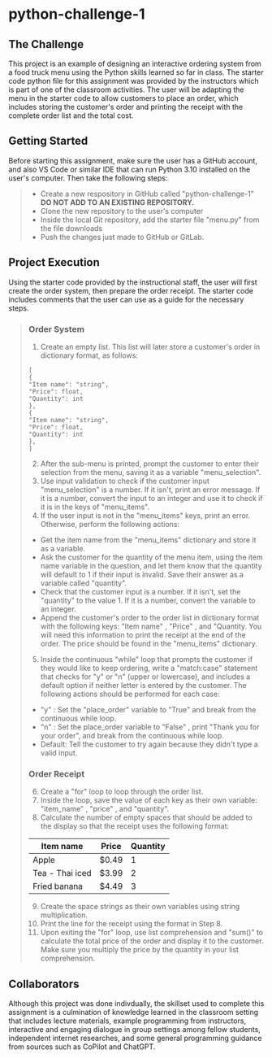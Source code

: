 # python-challenge-1
 
## The Challenge
This project is an example of designing an interactive ordering system from a
food truck menu using the Python skills learned so far in class. The starter
code python file for this assignment was provided by the instructors which is
part of one of the classroom activities. The user will be adapting the menu in
the starter code to allow customers to place an order, which includes storing
the customer's order and printing the receipt with the complete order list and
the total cost.

## Getting Started
Before starting this assignment, make sure the user has a GitHub account, and 
also VS Code or similar IDE that can run Python 3.10 installed on the user's
computer. Then take the following steps:
>*   Create a new respository in GitHub called "python-challenge-1" 
>    **DO NOT ADD TO AN EXISTING REPOSITORY.**
>*   Clone the new repository to the user's computer
>*   Inside the local Git repository, add the starter file "menu.py" from the
>    file downloads
>*   Push the changes just made to GitHub or GitLab.

## Project Execution
Using the starter code provided by the instructional staff, the user will first
create the order system, then prepare the order receipt. The starter code 
includes comments that the user can use as a guide for the necessary steps.

>### Order System
>1. Create an empty list. This list will later store a customer's order in
>dictionary format, as follows:
>~~~
>[
> {
> "Item name": "string",
> "Price": float,
> "Quantity": int
> },
> {
> "Item name": "string",
> "Price": float,
> "Quantity": int
> },
>]
>~~~
>2. After the sub-menu is printed, prompt the customer to enter their selection
>from the menu, saving it as a variable "menu_selection".
>3. Use input validation to check if the customer input "menu_selection" is a
>number. If it isn't, print an error message. If it is a number, convert the
>input to an integer and use it to check if it is in the keys of "menu_items".
>4. If the user input is not in the "menu_items" keys, print an error. 
> Otherwise, perform the following actions:
>*  Get the item name from the "menu_items" dictionary and store it as a
>variable.
>*  Ask the customer for the quantity of the menu item, using the item name
>variable in the question, and let them know that the quantity will default to 1
>if their input is invalid. Save their answer as a variable called "quantity".
>*  Check that the customer input is a number. If it isn't, set the "quantity"
>to the value 1. If it is a number, convert the variable to an integer.
>*  Append the customer's order to the order list in dictionary format with the
>following keys: "Item name" , "Price" , and "Quantity. You will need this
>information to print the receipt at the end of the order. The price should be
>found in the "menu_items" dictionary.
>5. Inside the continuous "while" loop that prompts the customer if they would
>like to keep ordering, write a "match:case" statement that checks for "y" or "n"
>(upper or lowercase), and includes a default option if neither letter is entered
>by the customer. The following actions should be performed for each case:
>*   "y" : Set the "place_order" variable to "True" and break from the continuous
>while loop.
>*   "n" : Set the place_order variable to "False" , print "Thank you for your
>order", and break from the continuous while loop.
>*   Default: Tell the customer to try again because they didn't type a valid
>input.
>
>### Order Receipt
>6. Create a "for" loop to loop through the order list.
>7. Inside the loop, save the value of each key as their own variable:
>"item_name" , "price" , and "quantity".
>8. Calculate the number of empty spaces that should be added to the display so
>that the receipt uses the following format:
>
>Item name                 | Price  | Quantity
>--------------------------|--------|----------
>Apple                     | $0.49  | 1
>Tea - Thai iced           | $3.99  | 2
>Fried banana              | $4.49  | 3
>
>9. Create the space strings as their own variables using string multiplication.
>10. Print the line for the receipt using the format in Step 8.
>11. Upon exiting the "for" loop, use list comprehension and "sum()" to
>calculate the total price of the order and display it to the customer. Make
>sure you multiply the price by the quantity in your list comprehension.
## Collaborators
Although this project was done indivdually, the skillset used to complete this 
assignment is a culmination of knowledge learned in the classroom setting that
includes lecture materials, example programming from instructors, interactive
and engaging dialogue in group settings among fellow students, independent
internet researches, and some general programming guidance from sources such as
CoPilot and ChatGPT. 
















